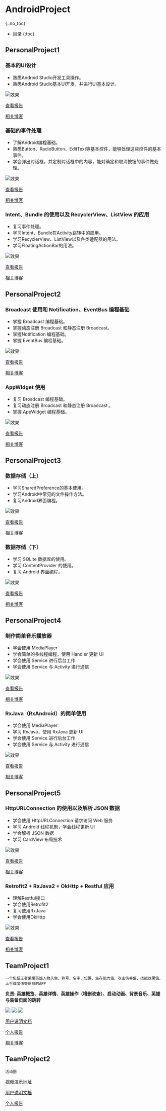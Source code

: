 # AndroidProject
{:.no_toc}

* 目录
{:toc}

## PersonalProject1
### 基本的UI设计
- 熟悉Android Studio开发工具操作。
- 熟悉Android Studio基本UI开发，并进行UI基本设计。

![效果](http://blog.janking.cn/post/android1/20180929230801598.png) 

[查看报告](PersonalProject1/report/Thursday/16340215wangjian/16340215王建lab1) 

[相关博客](https://blog.janking.cn/post/android1.html) 

### 基础的事件处理
- 了解Android编程基础。
- 熟悉Button、RadioButton、EditText等基本控件，能够处理这些控件的基本事件。
- 学会弹出对话框，并定制对话框中的内容，能对确定和取消按钮的事件做处理。

![效果](http://blog.janking.cn/post/android2/success.jpg) 

[查看报告](PersonalProject1/report/Thursday/16340215wangjian/16340215王建lab2) 

[相关博客](https://blog.janking.cn/post/android2.html) 


### Intent、Bundle 的使用以及 RecyclerView、ListView 的应用
- 复习事件处理。
- 学习Intent、Bundle在Activity跳转中的应用。
- 学习RecyclerView、ListView以及各类适配器的用法。
- 学习FloatingActionBar的用法。

![效果](http://blog.janking.cn/post/android3/1539495186387.png) 

[查看报告](PersonalProject1/report/Thursday/16340215wangjian/16340215王建lab3) 

[相关博客](https://blog.janking.cn/post/android3.html) 

## PersonalProject2

### Broadcast 使用和 Notification、EventBus 编程基础

- 掌握 Broadcast 编程基础。
- 掌握动态注册 Broadcast 和静态注册 Broadcast。
- 掌握Notification 编程基础。
- 掌握 EventBus 编程基础。

![效果](https://blog.janking.cn/post/android4/broadcast.gif) 

[查看报告](PersonalProject2/report/Thursday/16340215wangjian/16340215王建lab4and5) 

[相关博客](https://blog.janking.cn/post/android4.html) 

### AppWidget 使用

- 复习 Broadcast 编程基础。
- 复习动态注册 Broadcast 和静态注册 Broadcast 。
- 掌握 AppWidget 编程基础。

![效果](http://blog.janking.cn/post/android5/GIF-1540489328401.gif) 

[查看报告](PersonalProject2/report/Thursday/16340215wangjian/16340215王建lab4and5) 

[相关博客](https://blog.janking.cn/post/android5.html) 

## PersonalProject3

### 数据存储（上）

- 学习SharedPreference的基本使用。
- 学习Android中常见的文件操作方法。
- 复习Android界面编程。

![效果](http://blog.janking.cn/post/android6/GIF.gif) 

[查看报告](PersonalProject3/report/Thursday/16340215wangjian/16340215王建lab6and7) 

[相关博客](https://blog.janking.cn/post/android6.html) 


### 数据存储（下）

- 学习 SQLite 数据库的使用。
- 学习 ContentProvider 的使用。
- 复习 Android 界面编程。

![效果](http://blog.janking.cn/post/android7/GIF-1542127554823.gif) 

[查看报告](PersonalProject3/report/Thursday/16340215wangjian/16340215王建lab6and7) 

[相关博客](https://blog.janking.cn/post/android7.html) 


## PersonalProject4

### 制作简单音乐播放器

- 学会使用 MediaPlayer
- 学会简单的多线程编程，使用 Handler 更新 UI
- 学会使用 Service 进行后台工作
- 学会使用 Service 与 Activity 进行通信

![效果](http://blog.janking.cn/post/android8/gif5%E6%96%B0%E6%96%87%E4%BB%B6.gif) 

[查看报告](PersonalProject4/report/Thursday/16340215wangjian/16340215王建lab8) 

[相关博客](https://blog.janking.cn/post/android8.html) 

### RxJava（RxAndroid）的简单使用

- 学会使用 MediaPlayer
- 学习 RxJava，使用 RxJava 更新 UI
- 学会使用 Service 进行后台工作
- 学会使用 Service 与 Activity 进行通信

![效果](http://blog.janking.cn/post/android8/gif5%E6%96%B0%E6%96%87%E4%BB%B6.gif) 

[查看报告](PersonalProject5/report/Thursday/16340215王建lab8) 

[相关博客](https://blog.janking.cn/post/android9.html) 

## PersonalProject5


### HttpURLConnection 的使用以及解析 JSON 数据

- 学会使用 HttpURLConnection 请求访问 Web 服务
- 学习 Android 线程机制，学会线程更新 UI
- 学会解析 JSON 数据
- 学习 CardView 布局技术

![效果](http://blog.janking.cn/post/android10/gif5.gif) 

[查看报告](PersonalProject5/report/Thursday/16340215王建lab10) 

[相关博客](https://blog.janking.cn/post/android10.html) 

### Retrofit2 + RxJava2 + OkHttp + Restful 应用

- 理解Restful接口
- 学会使用Retrofit2
- 复习使用RxJava
- 学会使用OkHttp

![效果](http://blog.janking.cn/post/android11/%E6%95%88%E6%9E%9C.gif) 

[查看报告](PersonalProject5/report/Thursday/16340215王建lab11) 

[相关博客](https://blog.janking.cn/post/android11.html) 


## TeamProject1

``一个包括王者荣耀英雄人物头像、称号、名字、位置、生存能力值、攻击伤害值、技能效果值、上手难度值等信息的APP``

**负责: 英雄概览、英雄详情、英雄操作（增删改查）、启动动画、背景音乐、英雄与装备页面的跳转**

![](http://blog.janking.cn/post/android-pro1/1543053765227.png)
![](http://blog.janking.cn/post/android-pro1/1543053897874.png)
![](http://blog.janking.cn/post/android-pro1/detail_hero.png)

[用户说明文档](TeamProject1/report/Group1/用户说明文档)

[个人报告](TeamProject1/report/Group1/16340215wangjian/AndroidReport)

[相关博客](https://blog.janking.cn/post/android-pro1.html)

## TeamProject2

``活动圈``

[视频演示地址](https://github.com/JankingWon/AndroidProject/blob/master/TeamProject2/report/Group1/%E5%B1%95%E7%A4%BA%E8%B5%84%E6%96%99/group1demo.mp4)

[用户说明文档](TeamProject2/report/Group1/项目文档/用户说明文档)

[个人报告](TeamProject2/report/Group1/个人报告/16340215_王建_个人报告)
